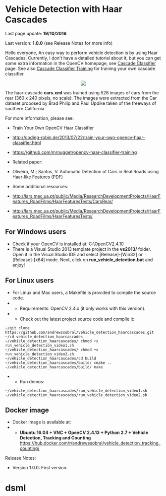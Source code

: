 # Vehicle Detection with Haar Cascades

Last page update: **19/10/2016**

Last version: **1.0.0** (see Release Notes for more info)

Hello everyone,
An easy way to perform vehicle detection is by using Haar Cascades. Currently, I don't have a detailed tutorial about it, but you can get some extra information in the OpenCV homepage, see [Cascade Classifier](http://docs.opencv.org/2.4/doc/tutorials/objdetect/cascade_classifier/cascade_classifier.html) page. See also [Cascade Classifier Training](http://docs.opencv.org/2.4/doc/user_guide/ug_traincascade.html) for training your own cascade classifier.

<p align="center">
<a href="https://www.youtube.com/watch?v=c4LobbqeKZc" target="_blank">
<img src="https://raw.githubusercontent.com/andrewssobral/vehicle_detection_haarcascades/master/doc/images/vehicle_detection_haarcascades.png" border="0" />
</a>
</p>

The haar-cascade **cars.xml** was trained using 526 images of cars from the rear (360 x 240 pixels, no scale).
The images were extracted from the Car dataset proposed by Brad Philip and Paul Updike taken of the freeways of southern California.

For more information, please see:

* Train Your Own OpenCV Haar Classifier
 * http://coding-robin.de/2013/07/22/train-your-own-opencv-haar-classifier.html
 * https://github.com/mrnugget/opencv-haar-classifier-training

* Related paper:
 * Oliveira, M.; Santos, V. Automatic Detection of Cars in Real Roads using Haar-like Features ([PDF](https://github.com/andrewssobral/vehicle_detection_haarcascades/raw/master/doc/Automatic_Detection_of_Cars_in_Real_Roads_using_Haar-like_Features.pdf))

* Some additional resources:
 * http://lars.mec.ua.pt/public/Media/ResearchDevelopmentProjects/HaarFeatures_RoadFilms/HaarFeaturesTests/CarsRear/
 * http://lars.mec.ua.pt/public/Media/ResearchDevelopmentProjects/HaarFeatures_RoadFilms/HaarFeaturesTests/

For Windows users
-----------------
* Check if your OpenCV is installed at: C:\OpenCV2.4.10
* There is a Visual Studio 2013 template project in the **vs2013/** folder. Open it in the Visual Studio IDE and select [Release]-[Win32] or [Release]-[x64] mode. Next, click on **run_vehicle_detection.bat** and enjoy!

For Linux users
-----------------
* For Linux and Mac users, a Makefile is provided to compile the source code.
* * Requirements: OpenCV 2.4.x (it only works with this version).
* * Check out the latest project source code and compile it:
```
~/git clone https://github.com/andrewssobral/vehicle_detection_haarcascades.git
~/cd vehicle_detection_haarcascades
~/vehicle_detection_haarcascades/ chmod +x run_vehicle_detection_video1.sh
~/vehicle_detection_haarcascades/ chmod +x run_vehicle_detection_video2.sh
~/vehicle_detection_haarcascades/cd build
~/vehicle_detection_haarcascades/build/ cmake ..
~/vehicle_detection_haarcascades/build/ make
```
* * Run demos:
```
~/vehicle_detection_haarcascades/run_vehicle_detection_video1.sh
~/vehicle_detection_haarcascades/run_vehicle_detection_video2.sh
```


Docker image
----------------------------------------
* Docker image is available at:
* * **Ubuntu 16.04 + VNC + OpenCV 2.4.13 + Python 2.7 + Vehicle Detection, Tracking and Counting**
https://hub.docker.com/r/andrewssobral/vehicle_detection_tracking_counting/

Release Notes:
* Version 1.0.0:
First version.
# dsml

